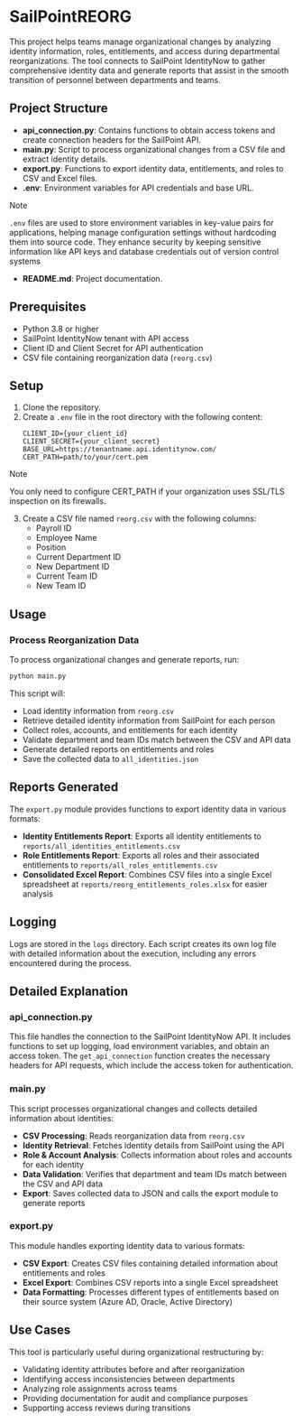 # SailPointREORG

This project helps teams manage organizational changes by analyzing identity information, roles, entitlements, and access during departmental reorganizations. The tool connects to SailPoint IdentityNow to gather comprehensive identity data and generate reports that assist in the smooth transition of personnel between departments and teams.

## Project Structure

- **api_connection.py**: Contains functions to obtain access tokens and create connection headers for the SailPoint API.
- **main.py**: Script to process organizational changes from a CSV file and extract identity details.
- **export.py**: Functions to export identity data, entitlements, and roles to CSV and Excel files.
- **.env**: Environment variables for API credentials and base URL.
>[!NOTE]
> `.env` files are used to store environment variables in key-value pairs for applications, helping manage configuration settings without hardcoding them into source code. They enhance security by keeping sensitive information like API keys and database credentials out of version control systems
- **README.md**: Project documentation.

## Prerequisites

- Python 3.8 or higher
- SailPoint IdentityNow tenant with API access
- Client ID and Client Secret for API authentication
- CSV file containing reorganization data (`reorg.csv`)

## Setup

1. Clone the repository.
2. Create a `.env` file in the root directory with the following content:
    ```env
    CLIENT_ID={your_client_id}
    CLIENT_SECRET={your_client_secret}
    BASE_URL=https://tenantname.api.identitynow.com/
    CERT_PATH=path/to/your/cert.pem
    ```
> [!NOTE] 
> You only need to configure CERT_PATH if your organization uses SSL/TLS inspection on its firewalls.

3. Create a CSV file named `reorg.csv` with the following columns:
   - Payroll ID
   - Employee Name
   - Position
   - Current Department ID
   - New Department ID
   - Current Team ID
   - New Team ID

## Usage

### Process Reorganization Data

To process organizational changes and generate reports, run:
```sh
python main.py
```

This script will:
- Load identity information from `reorg.csv`
- Retrieve detailed identity information from SailPoint for each person
- Collect roles, accounts, and entitlements for each identity
- Validate department and team IDs match between the CSV and API data
- Generate detailed reports on entitlements and roles
- Save the collected data to `all_identities.json`

## Reports Generated

The `export.py` module provides functions to export identity data in various formats:

- **Identity Entitlements Report**: Exports all identity entitlements to `reports/all_identities_entitlements.csv`
- **Role Entitlements Report**: Exports all roles and their associated entitlements to `reports/all_roles_entitlements.csv`
- **Consolidated Excel Report**: Combines CSV files into a single Excel spreadsheet at `reports/reorg_entitlements_roles.xlsx` for easier analysis

## Logging

Logs are stored in the `logs` directory. Each script creates its own log file with detailed information about the execution, including any errors encountered during the process.

## Detailed Explanation

### api_connection.py

This file handles the connection to the SailPoint IdentityNow API. It includes functions to set up logging, load environment variables, and obtain an access token. The `get_api_connection` function creates the necessary headers for API requests, which include the access token for authentication.

### main.py

This script processes organizational changes and collects detailed information about identities:

- **CSV Processing**: Reads reorganization data from `reorg.csv`
- **Identity Retrieval**: Fetches identity details from SailPoint using the API
- **Role & Account Analysis**: Collects information about roles and accounts for each identity
- **Data Validation**: Verifies that department and team IDs match between the CSV and API data
- **Export**: Saves collected data to JSON and calls the export module to generate reports

### export.py

This module handles exporting identity data to various formats:

- **CSV Export**: Creates CSV files containing detailed information about entitlements and roles
- **Excel Export**: Combines CSV reports into a single Excel spreadsheet
- **Data Formatting**: Processes different types of entitlements based on their source system (Azure AD, Oracle, Active Directory)

## Use Cases

This tool is particularly useful during organizational restructuring by:

- Validating identity attributes before and after reorganization
- Identifying access inconsistencies between departments
- Analyzing role assignments across teams
- Providing documentation for audit and compliance purposes
- Supporting access reviews during transitions